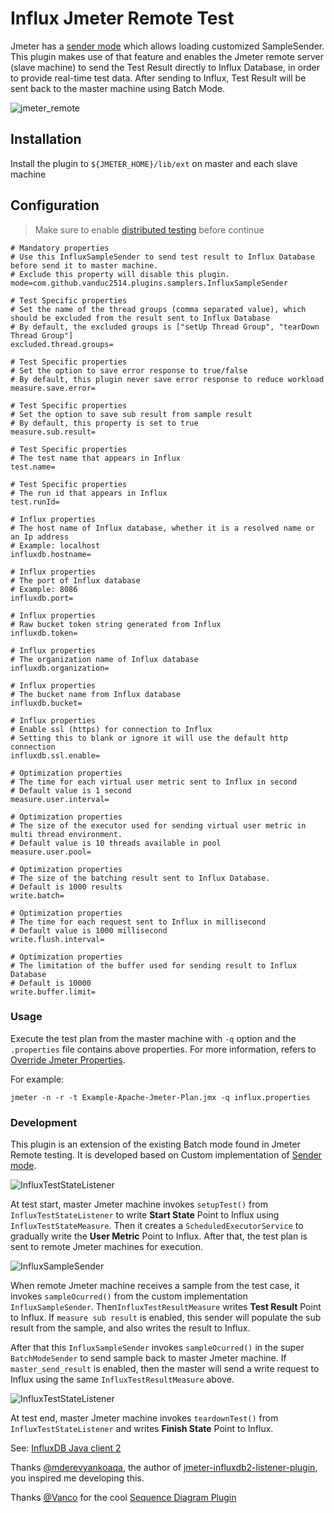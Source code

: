 # Influx Jmeter Remote Test

Jmeter has a [sender mode](https://jmeter.apache.org/usermanual/remote-test.html#sendermode) which allows loading 
customized SampleSender. This plugin makes use of that feature and enables the Jmeter remote server (slave machine) 
to send the Test Result directly to Influx Database, in order to provide real-time test data. After sending to Influx, 
Test Result will be sent back to the master machine using Batch Mode.

![jmeter_remote](https://github.com/vanduc2514/jmeter-influxdb2-remote/raw/master/image/jmeter_slave.png)

## Installation

Install the plugin to `${JMETER_HOME}/lib/ext` on master and each slave machine

## Configuration

> Make sure to enable [distributed testing](https://jmeter.apache.org/usermanual/jmeter_distributed_testing_step_by_step.html)
> before continue

```properties
# Mandatory properties
# Use this InfluxSampleSender to send test result to Influx Database before send it to master machine.
# Exclude this property will disable this plugin.
mode=com.github.vanduc2514.plugins.samplers.InfluxSampleSender

# Test Specific properties
# Set the name of the thread groups (comma separated value), which should be excluded from the result sent to Influx Database
# By default, the excluded groups is ["setUp Thread Group", "tearDown Thread Group"]
excluded.thread.groups=

# Test Specific properties
# Set the option to save error response to true/false
# By default, this plugin never save error response to reduce workload
measure.save.error=

# Test Specific properties
# Set the option to save sub result from sample result 
# By default, this property is set to true
measure.sub.result=

# Test Specific properties
# The test name that appears in Influx
test.name=

# Test Specific properties
# The run id that appears in Influx
test.runId=

# Influx properties
# The host name of Influx database, whether it is a resolved name or an Ip address
# Example: localhost
influxdb.hostname=

# Influx properties
# The port of Influx database
# Example: 8086
influxdb.port=

# Influx properties
# Raw bucket token string generated from Influx
influxdb.token=

# Influx properties
# The organization name of Influx database
influxdb.organization=

# Influx properties
# The bucket name from Influx database
influxdb.bucket=

# Influx properties
# Enable ssl (https) for connection to Influx
# Setting this to blank or ignore it will use the default http connection
influxdb.ssl.enable=

# Optimization properties
# The time for each virtual user metric sent to Influx in second
# Default value is 1 second
measure.user.interval=

# Optimization properties
# The size of the executor used for sending virtual user metric in multi thread environment.
# Default value is 10 threads available in pool
measure.user.pool=

# Optimization properties
# The size of the batching result sent to Influx Database. 
# Default is 1000 results
write.batch=

# Optimization properties
# The time for each request sent to Influx in millisecond
# Default value is 1000 millisecond
write.flush.interval=

# Optimization properties
# The limitation of the buffer used for sending result to Influx Database
# Default is 10000
write.buffer.limit=
```

### Usage

Execute the test plan from the master machine with `-q` option and the `.properties` file contains above properties. 
For more information, refers to [Override Jmeter Properties](https://jmeter.apache.org/usermanual/get-started.html#override).

For example:

```shell
jmeter -n -r -t Example-Apache-Jmeter-Plan.jmx -q influx.properties

```

### Development

This plugin is an extension of the existing Batch mode found in Jmeter Remote testing. It is developed based on Custom 
implementation of [Sender mode](https://jmeter.apache.org/usermanual/remote-test.html#sendermode).

![InfluxTestStateListener](./image/InfluxTestStateListener_setupTest._sequence.png)

At test start, master Jmeter machine invokes ``setupTest()`` from ``InfluxTestStateListener`` to write **Start State** 
Point to Influx using ``InfluxTestStateMeasure``. Then it creates a ``ScheduledExecutorService`` to gradually write the 
**User Metric** Point to Influx. After that, the test plan is sent to remote Jmeter machines for execution.

![InfluxSampleSender](./image/InfluxSampleSender_sampleOccurred_sequence.png)

When remote Jmeter machine receives a sample from the test case, it invokes ``sampleOcurred()`` from the custom implementation
``InfluxSampleSender``. Then``InfluxTestResultMeasure`` writes **Test Result** Point to Influx. If ``measure sub result`` 
is enabled, this sender will populate the sub result from the sample, and also writes the result to Influx.

After that this ``InfluxSampleSender`` invokes ``sampleOcurred()`` in the super ``BatchModeSender`` to send sample back
to master Jmeter machine. If ``master_send_result`` is enabled, then the master will send a write request to Influx 
using the same ``InfluxTestResultMeasure`` above.

![InfluxTestStateListener](./image/InfluxTestStateListener_teardownTest_sequence.png)

At test end, master Jmeter machine invokes ``teardownTest()`` from ``InfluxTestStateListener`` and writes **Finish State**
Point to Influx.

See:
[InfluxDB Java client 2](https://github.com/influxdata/influxdb-client-java)

Thanks [@mderevyankoaqa](https://github.com/mderevyankoaqa), the author of
[jmeter-influxdb2-listener-plugin](https://github.com/mderevyankoaqa/jmeter-influxdb2-listener-plugin),
you inspired me developing this.

Thanks [@Vanco](https://github.com/Vanco) for the cool [Sequence Diagram Plugin](https://github.com/Vanco/SequencePlugin)
